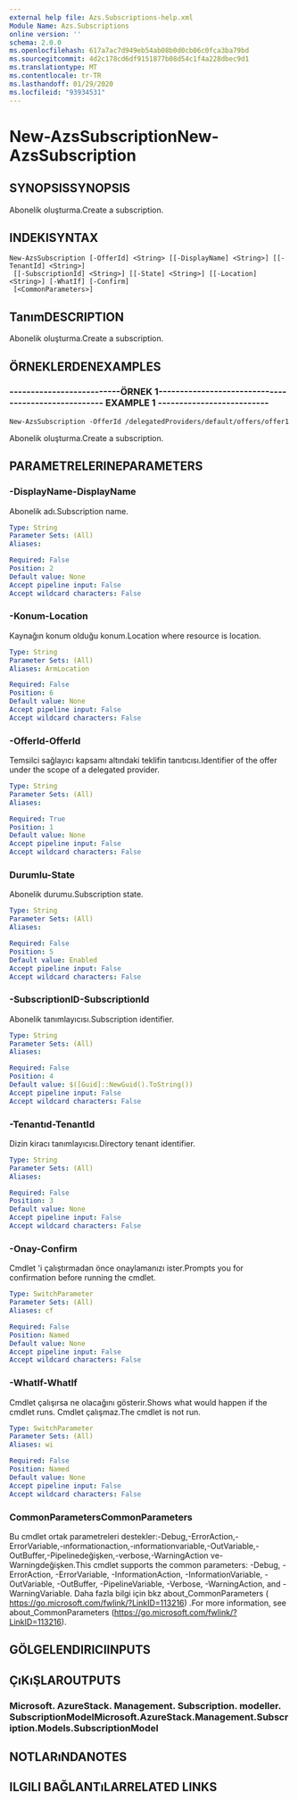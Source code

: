 ```yaml
---
external help file: Azs.Subscriptions-help.xml
Module Name: Azs.Subscriptions
online version: ''
schema: 2.0.0
ms.openlocfilehash: 617a7ac7d949eb54ab08b0d0cb06c0fca3ba79bd
ms.sourcegitcommit: 4d2c178cd6df9151877b08d54c1f4a228dbec9d1
ms.translationtype: MT
ms.contentlocale: tr-TR
ms.lasthandoff: 01/29/2020
ms.locfileid: "93934531"
---
```

# <span data-ttu-id="797cd-101">New-AzsSubscription</span><span class="sxs-lookup"><span data-stu-id="797cd-101">New-AzsSubscription</span></span>

## <span data-ttu-id="797cd-102">SYNOPSIS</span><span class="sxs-lookup"><span data-stu-id="797cd-102">SYNOPSIS</span></span>
<span data-ttu-id="797cd-103">Abonelik oluşturma.</span><span class="sxs-lookup"><span data-stu-id="797cd-103">Create a subscription.</span></span>

## <span data-ttu-id="797cd-104">INDEKI</span><span class="sxs-lookup"><span data-stu-id="797cd-104">SYNTAX</span></span>

```
New-AzsSubscription [-OfferId] <String> [[-DisplayName] <String>] [[-TenantId] <String>]
 [[-SubscriptionId] <String>] [[-State] <String>] [[-Location] <String>] [-WhatIf] [-Confirm]
 [<CommonParameters>]
```

## <span data-ttu-id="797cd-105">Tanım</span><span class="sxs-lookup"><span data-stu-id="797cd-105">DESCRIPTION</span></span>
<span data-ttu-id="797cd-106">Abonelik oluşturma.</span><span class="sxs-lookup"><span data-stu-id="797cd-106">Create a subscription.</span></span>

## <span data-ttu-id="797cd-107">ÖRNEKLERDEN</span><span class="sxs-lookup"><span data-stu-id="797cd-107">EXAMPLES</span></span>

### <span data-ttu-id="797cd-108">--------------------------ÖRNEK 1--------------------------</span><span class="sxs-lookup"><span data-stu-id="797cd-108">-------------------------- EXAMPLE 1 --------------------------</span></span>
```
New-AzsSubscription -OfferId /delegatedProviders/default/offers/offer1
```

<span data-ttu-id="797cd-109">Abonelik oluşturma.</span><span class="sxs-lookup"><span data-stu-id="797cd-109">Create a subscription.</span></span>

## <span data-ttu-id="797cd-110">PARAMETRELERINE</span><span class="sxs-lookup"><span data-stu-id="797cd-110">PARAMETERS</span></span>

### <span data-ttu-id="797cd-111">-DisplayName</span><span class="sxs-lookup"><span data-stu-id="797cd-111">-DisplayName</span></span>
<span data-ttu-id="797cd-112">Abonelik adı.</span><span class="sxs-lookup"><span data-stu-id="797cd-112">Subscription name.</span></span>

```yaml
Type: String
Parameter Sets: (All)
Aliases: 

Required: False
Position: 2
Default value: None
Accept pipeline input: False
Accept wildcard characters: False
```

### <span data-ttu-id="797cd-113">-Konum</span><span class="sxs-lookup"><span data-stu-id="797cd-113">-Location</span></span>
<span data-ttu-id="797cd-114">Kaynağın konum olduğu konum.</span><span class="sxs-lookup"><span data-stu-id="797cd-114">Location where resource is location.</span></span>

```yaml
Type: String
Parameter Sets: (All)
Aliases: ArmLocation

Required: False
Position: 6
Default value: None
Accept pipeline input: False
Accept wildcard characters: False
```

### <span data-ttu-id="797cd-115">-OfferId</span><span class="sxs-lookup"><span data-stu-id="797cd-115">-OfferId</span></span>
<span data-ttu-id="797cd-116">Temsilci sağlayıcı kapsamı altındaki teklifin tanıtıcısı.</span><span class="sxs-lookup"><span data-stu-id="797cd-116">Identifier of the offer under the scope of a delegated provider.</span></span>

```yaml
Type: String
Parameter Sets: (All)
Aliases: 

Required: True
Position: 1
Default value: None
Accept pipeline input: False
Accept wildcard characters: False
```

### <span data-ttu-id="797cd-117">Durumlu</span><span class="sxs-lookup"><span data-stu-id="797cd-117">-State</span></span>
<span data-ttu-id="797cd-118">Abonelik durumu.</span><span class="sxs-lookup"><span data-stu-id="797cd-118">Subscription state.</span></span>

```yaml
Type: String
Parameter Sets: (All)
Aliases: 

Required: False
Position: 5
Default value: Enabled
Accept pipeline input: False
Accept wildcard characters: False
```

### <span data-ttu-id="797cd-119">-SubscriptionID</span><span class="sxs-lookup"><span data-stu-id="797cd-119">-SubscriptionId</span></span>
<span data-ttu-id="797cd-120">Abonelik tanımlayıcısı.</span><span class="sxs-lookup"><span data-stu-id="797cd-120">Subscription identifier.</span></span>

```yaml
Type: String
Parameter Sets: (All)
Aliases: 

Required: False
Position: 4
Default value: $([Guid]::NewGuid().ToString())
Accept pipeline input: False
Accept wildcard characters: False
```

### <span data-ttu-id="797cd-121">-Tenantıd</span><span class="sxs-lookup"><span data-stu-id="797cd-121">-TenantId</span></span>
<span data-ttu-id="797cd-122">Dizin kiracı tanımlayıcısı.</span><span class="sxs-lookup"><span data-stu-id="797cd-122">Directory tenant identifier.</span></span>

```yaml
Type: String
Parameter Sets: (All)
Aliases: 

Required: False
Position: 3
Default value: None
Accept pipeline input: False
Accept wildcard characters: False
```

### <span data-ttu-id="797cd-123">-Onay</span><span class="sxs-lookup"><span data-stu-id="797cd-123">-Confirm</span></span>
<span data-ttu-id="797cd-124">Cmdlet 'i çalıştırmadan önce onaylamanızı ister.</span><span class="sxs-lookup"><span data-stu-id="797cd-124">Prompts you for confirmation before running the cmdlet.</span></span>

```yaml
Type: SwitchParameter
Parameter Sets: (All)
Aliases: cf

Required: False
Position: Named
Default value: None
Accept pipeline input: False
Accept wildcard characters: False
```

### <span data-ttu-id="797cd-125">-WhatIf</span><span class="sxs-lookup"><span data-stu-id="797cd-125">-WhatIf</span></span>
<span data-ttu-id="797cd-126">Cmdlet çalışırsa ne olacağını gösterir.</span><span class="sxs-lookup"><span data-stu-id="797cd-126">Shows what would happen if the cmdlet runs.</span></span>
<span data-ttu-id="797cd-127">Cmdlet çalışmaz.</span><span class="sxs-lookup"><span data-stu-id="797cd-127">The cmdlet is not run.</span></span>

```yaml
Type: SwitchParameter
Parameter Sets: (All)
Aliases: wi

Required: False
Position: Named
Default value: None
Accept pipeline input: False
Accept wildcard characters: False
```

### <span data-ttu-id="797cd-128">CommonParameters</span><span class="sxs-lookup"><span data-stu-id="797cd-128">CommonParameters</span></span>
<span data-ttu-id="797cd-129">Bu cmdlet ortak parametreleri destekler:-Debug,-ErrorAction,-ErrorVariable,-ınformationaction,-ınformationvariable,-OutVariable,-OutBuffer,-Pipelinedeğişken,-verbose,-WarningAction ve-Warningdeğişken.</span><span class="sxs-lookup"><span data-stu-id="797cd-129">This cmdlet supports the common parameters: -Debug, -ErrorAction, -ErrorVariable, -InformationAction, -InformationVariable, -OutVariable, -OutBuffer, -PipelineVariable, -Verbose, -WarningAction, and -WarningVariable.</span></span> <span data-ttu-id="797cd-130">Daha fazla bilgi için bkz about_CommonParameters ( https://go.microsoft.com/fwlink/?LinkID=113216) .</span><span class="sxs-lookup"><span data-stu-id="797cd-130">For more information, see about_CommonParameters (https://go.microsoft.com/fwlink/?LinkID=113216).</span></span>

## <span data-ttu-id="797cd-131">GÖLGELENDIRICI</span><span class="sxs-lookup"><span data-stu-id="797cd-131">INPUTS</span></span>

## <span data-ttu-id="797cd-132">ÇıKıŞLAR</span><span class="sxs-lookup"><span data-stu-id="797cd-132">OUTPUTS</span></span>

### <span data-ttu-id="797cd-133">Microsoft. AzureStack. Management. Subscription. modeller. SubscriptionModel</span><span class="sxs-lookup"><span data-stu-id="797cd-133">Microsoft.AzureStack.Management.Subscription.Models.SubscriptionModel</span></span>

## <span data-ttu-id="797cd-134">NOTLARıNDA</span><span class="sxs-lookup"><span data-stu-id="797cd-134">NOTES</span></span>

## <span data-ttu-id="797cd-135">ILGILI BAĞLANTıLAR</span><span class="sxs-lookup"><span data-stu-id="797cd-135">RELATED LINKS</span></span>

